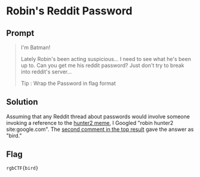 Robin's Reddit Password
=======================

Prompt
------

> I'm Batman!
>
> Lately Robin's been acting suspicious... I need to see what he's been up to.
> Can you get me his reddit password? Just don't try to break into reddit's
> server...
>
> Tip : Wrap the Password in flag format


Solution
--------

Assuming that any Reddit thread about passwords would involve someone invoking
a reference to the [hunter2 meme](http://bash.org/?244321), I Googled "robin
hunter2 site:google.com". The [second comment in the top
result](https://www.reddit.com/r/ProgrammerHumor/comments/78aa07/reddit_host_a_joke_etcpasswd_with_hashes_for/dottnmn/)
gave the answer as "bird."


Flag
----

`rgbCTF{bird}`
